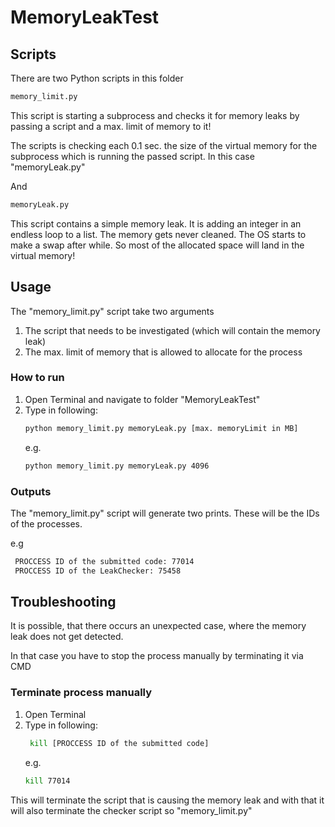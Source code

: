# MemoryLeakTest


## Scripts

There are two Python scripts in this folder



```bash
memory_limit.py 
```
This script is starting a subprocess and checks it for memory leaks by passing a script and a max. limit of memory to it!

The scripts is checking each 0.1 sec. the size of the virtual memory for the subprocess which is running the passed script.
In this case "memoryLeak.py"

And

```bash
memoryLeak.py 
```
This script contains a simple memory leak. It is adding an integer in an endless loop to a list. The memory gets never cleaned. The OS starts to make a swap after while. So most of the allocated space will land in the virtual memory!

## Usage

The "memory_limit.py" script take two arguments

1. The script that needs to be investigated (which will contain the memory leak)
2. The max. limit of memory that is allowed to allocate for the process

### How to run
1.  Open Terminal and navigate to folder "MemoryLeakTest"
2.  Type in following:
    ```bash
    python memory_limit.py memoryLeak.py [max. memoryLimit in MB]
    ```
    e.g.
    ```bash
    python memory_limit.py memoryLeak.py 4096
    ```
### Outputs

The "memory_limit.py" script will generate two prints. These will be the IDs of the processes. 

e.g

   ```bash
    PROCCESS ID of the submitted code: 77014
    PROCCESS ID of the LeakChecker: 75458
   ```



## Troubleshooting
It is possible, that there occurs an unexpected case, where the memory leak does not get detected. 

In that case you have to stop the process manually by terminating it via CMD

### Terminate process manually

1.  Open Terminal
2. Type in following:
   ```bash
    kill [PROCCESS ID of the submitted code]
   ```
   e.g.
    ```bash
    kill 77014
   ```
This will terminate the script that is causing the memory leak and with that it will also terminate the checker script so "memory_limit.py"


